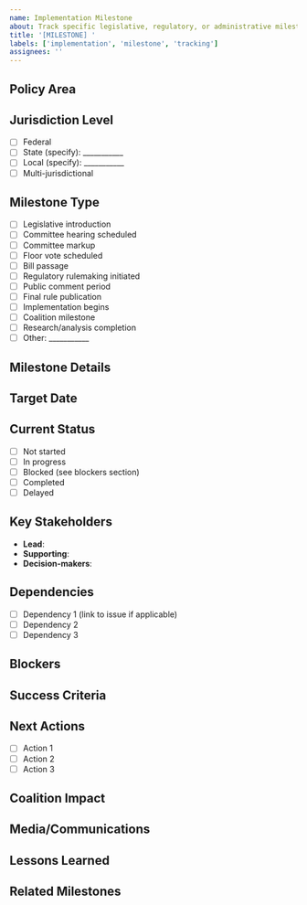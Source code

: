 ```yaml
---
name: Implementation Milestone
about: Track specific legislative, regulatory, or administrative milestones
title: '[MILESTONE] '
labels: ['implementation', 'milestone', 'tracking']
assignees: ''
---
```


## Policy Area
<!-- Which policy does this milestone relate to? -->

## Jurisdiction Level
- [ ] Federal
- [ ] State (specify): ___________
- [ ] Local (specify): ___________
- [ ] Multi-jurisdictional

## Milestone Type
- [ ] Legislative introduction
- [ ] Committee hearing scheduled
- [ ] Committee markup
- [ ] Floor vote scheduled
- [ ] Bill passage
- [ ] Regulatory rulemaking initiated
- [ ] Public comment period
- [ ] Final rule publication
- [ ] Implementation begins
- [ ] Coalition milestone
- [ ] Research/analysis completion
- [ ] Other: ___________

## Milestone Details
<!-- Describe the specific milestone -->

## Target Date
<!-- When should this be completed? -->

## Current Status
- [ ] Not started
- [ ] In progress
- [ ] Blocked (see blockers section)
- [ ] Completed
- [ ] Delayed

## Key Stakeholders
<!-- Who is responsible for this milestone? -->
- **Lead**: 
- **Supporting**: 
- **Decision-makers**: 

## Dependencies
<!-- What needs to happen before this milestone? -->
- [ ] Dependency 1 (link to issue if applicable)
- [ ] Dependency 2
- [ ] Dependency 3

## Blockers
<!-- What is preventing progress? -->

## Success Criteria
<!-- How will we know this milestone is successfully completed? -->

## Next Actions
<!-- Specific steps to advance this milestone -->
- [ ] Action 1
- [ ] Action 2
- [ ] Action 3

## Coalition Impact
<!-- How does this milestone affect coalition strategy? -->

## Media/Communications
<!-- Any public communications needed around this milestone? -->

## Lessons Learned
<!-- After completion, what did we learn for future milestones? -->

## Related Milestones
<!-- Link to other related milestone issues -->
